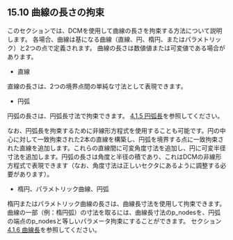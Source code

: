 ## 15.10 曲線の長さの拘束

このセクションでは、DCMを使用して曲線の長さを拘束する方法について説明します。
各場合、曲線は基になる曲線（直線、円、楕円、またはパラメトリック）と2つの点で定義されます。
曲線の長さは数値値または可変値である場合があります。

- 直線

直線の長さは、2つの境界点間の単純な寸法として表現できます。
- 円弧

円弧の長さは、円弧長寸法で拘束できます。
[4.1.5 円弧長](4.1._Dimensions_with_a_value.md)を参照してください。

なお、円弧長を拘束するために非線形方程式を使用することも可能です。円の中心に対して一致拘束された2本の直線を構築し、円弧を境界する点に一致拘束された直線を追加します。これらの直線間に可変角度寸法を追加し、円に可変半径寸法を追加します。円弧の長さは角度と半径の積であり、これはDCMの非線形方程式で表現できます（なお、角度寸法は正しいセクタにあるように調整する必要があります）。
- 楕円、パラメトリック曲線、円弧

楕円またはパラメトリック曲線の長さは、曲線長寸法を使用して拘束できます。
曲線の一部（例：楕円弧）の寸法を取るには、曲線長寸法のp\_nodesを、円弧の端点のp\_nodesと等しいパラメータ拘束にすることができます。
セクション[4.1.6 曲線長](4.1._Dimensions_with_a_value.md)を参照してください。
